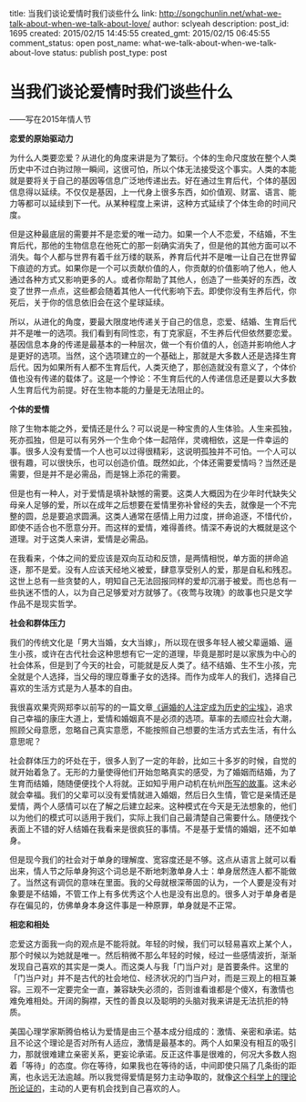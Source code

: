 title: 当我们谈论爱情时我们谈些什么
link: http://songchunlin.net/what-we-talk-about-when-we-talk-about-love/
author: sclyeah
description: 
post_id: 1695
created: 2015/02/15 14:45:55
created_gmt: 2015/02/15 06:45:55
comment_status: open
post_name: what-we-talk-about-when-we-talk-about-love
status: publish
post_type: post

# 当我们谈论爱情时我们谈些什么

——写在2015年情人节

**恋爱的原始驱动力**

为什么人类要恋爱？从进化的角度来讲是为了繁衍。个体的生命尺度放在整个人类历史中不过白驹过隙一瞬间，这很可怕，所以个体无法接受这个事实。人类的本能就是要将关于自己的基因等信息广泛地传递出去。好在通过生育后代，个体的基因信息得以延续。不仅仅是基因，上一代身上很多东西，如价值观、财富、语言、能力等都可以延续到下一代。从某种程度上来讲，这种方式延续了个体生命的时间尺度。

但是这种最底层的需要并不是恋爱的唯一动力。如果一个人不恋爱，不结婚，不生育后代，那他的生物信息在他死亡的那一刻确实消失了，但是他的其他方面可以不消失。每个人都与世界有着千丝万缕的联系，养育后代并不是唯一让自己在世界留下痕迹的方式。如果你是一个可以贡献价值的人，你贡献的价值影响了他人，他人通过各种方式又影响更多的人。或者你帮助了其他人，创造了一些美好的东西，改变了世界一点点，这些都会随着其他人一代代影响下去。即使你没有生养后代，你死后，关于你的信息依旧会在这个星球延续。

所以，从进化的角度，要最大限度地传递关于自己的信息，恋爱、结婚、生育后代并不是唯一的选项。我们看到有同性恋，有丁克家庭，不生养后代但依然要恋爱。基因信息本身的传递是最基本的一种层次，做一个有价值的人，创造并影响他人才是更好的选项。当然，这个选项建立的一个基础上，那就是大多数人还是选择生育后代。因为如果所有人都不生育后代，人类灭绝了，那创造就没有意义了，个体价值也没有传递的载体了。这是一个悖论：不生育后代的人传递信息还是要以大多数人生育后代为前提。好在生物本能的力量是无法阻止的。

**个体的爱情**

除了生物本能之外，爱情还是什么？可以说是一种宝贵的人生体验。人生来孤独，死亦孤独，但是可以有另外一个生命个体一起陪伴，灵魂相依，这是一件幸运的事。很多人没有爱情一个人也可以过得很精彩，这说明孤独并不可怕。一个人可以很有趣，可以很快乐，也可以创造价值。既然如此，个体还需要爱情吗？当然还是需要，但是并不是必需品，而是锦上添花的需要。

但是也有一种人，对于爱情是填补缺憾的需要。这类人大概因为在少年时代缺失父母亲人足够的爱，所以在成年之后想要在爱情里弥补曾经的失去，就像是一个不完整的圆，总是要追求圆满。这类人通常在感情上用力过度，拼命追逐，不惜代价，即使不适合也不愿意分开。而这样的爱情，难得善终。情深不寿说的大概就是这个道理。对于这类人来讲，爱情是必需品。

在我看来，个体之间的爱应该是双向互动和反馈，是两情相悦，单方面的拼命追逐，那不是爱。没有人应该天经地义被爱，肆意享受别人的爱，那是自私和残忍。这世上总有一些贪婪的人，明知自己无法回报同样的爱却沉溺于被爱。而也总有一些执迷不悟的人，以为自己足够爱对方就够了。《夜莺与玫瑰》的故事也只是文学作品不是现实哲学。

**社会和群体压力**

我们的传统文化是「男大当婚，女大当嫁」，所以现在很多年轻人被父辈逼婚、逼生小孩，或许在古代社会这种思想有它一定的道理，毕竟是那时是以家族为中心的社会体系，但是到了今天的社会，可能就是反人类了。结不结婚、生不生小孩，完全就是个人选择，当父母的理应尊重子女的选择。而作为成年人的我们，选择自己喜欢的生活方式是为人基本的自由。

我很喜欢果壳网郑李以前写的的一篇文章[《逼婚的人注定成为历史的尘埃》](http://www.guokr.com/blog/745068/)，追求自己幸福的康庄大道上，爱情和婚姻真不是必须的选项。草率的去顺应社会大潮，照顾父母意愿，忽略自己真实意愿，不能按照自己想要的生活方式去生活，有什么意思呢？

社会群体压力的坏处在于，很多人到了一定的年龄，比如三十多岁的时候，自觉的就开始着急了。无形的力量使得他们开始忽略真实的感受，为了婚姻而结婚，为了生育而结婚，随随便便找个人将就。正如知乎用户动机在杭州[所写的故事](http://zhuanlan.zhihu.com/happy/19957614)。这未必就会幸福。我们的父辈可以没有爱情就进入婚姻，然后日久生情，管它是亲情还是爱情，两个人感情可以在了解之后建立起来。这种模式在今天是无法想象的，他们以为他们的模式可以适用于我们，实际上我们自己最清楚自己需要什么。随便找个表面上不错的好人结婚在我看来是很疯狂的事情。不是基于爱情的婚姻，还不如单身。

但是现今我们的社会对于单身的理解度、宽容度还是不够。这点从语言上就可以看出来，情人节之际单身狗这个词总是不断地刺激单身人士：单身居然连人都不能做了。当然这有调侃的意味在里面。我的父母就根深蒂固的认为，一个人要是没有对象要是不结婚，不管工作上有多优秀这个人也是没有出息的。很多人对于单身者是存在偏见的，仿佛单身本身这件事是一种原罪，单身就是不正常。

**相恋和相处**

恋爱这方面我一向的观点是不能将就。年轻的时候，我们可以轻易喜欢上某个人，那个时候以为她就是唯一。然后稍微不那么年轻的时候，经过一些感情波折，渐渐发现自己喜欢的其实是一类人。而这类人与我「门当户对」是首要条件。这里的「门当户对」并不是古代的社会地位、经济状况的门当户对，而是三观上的相互兼容。三观不一定要完全一直，兼容缺失必须的，否则谁看谁都是个傻X，有激情也难免难相处。开阔的胸襟，天性的善良以及聪明的头脑对我来讲是无法抗拒的特质。

美国心理学家斯腾伯格认为爱情是由三个基本成分组成的：激情、亲密和承诺。姑且不论这个理论是否对所有人适应，激情是最基本的。两个人如果没有相互的吸引力，那就很难建立亲密关系，更妄论承诺。反正这件事是很难的，何况大多数人抱着「等待」的态度。你在等待，如果我也在等待的话，中间即使只隔了几条街的距离，也永远无法逾越。所以我觉得爱情是努力主动争取的，就像[这个科学上的理论所论证的](http://www.zhihu.com/question/27355234/answer/36758647)，主动的人更有机会找到自己喜欢的人。
